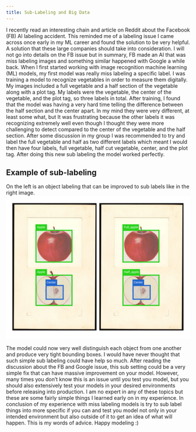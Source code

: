 ```yaml
---
title: Sub-Labeling and Big Data
---
```


I recently read an interesting chain and article on Reddit about the Facebook (FB) AI labeling accident. This reminded me of a labeling issue I came across once early in my ML career and found the solution to be very helpful. A solution that these large companies should take into consideration. I will not go into details on the FB issue but in summary, FB made an AI that was miss labeling images and something similar happened with Google a while back. When I first started working with image recognition machine learning (ML) models, my first model was really miss labeling a specific label. I was training a model to recognize vegetables in order to measure them digitally. My images included a full vegetable and a half section of the vegetable along with a plot tag. My labels were the vegetable, the center of the vegetable, and the plot tag, so three labels in total. After training, I found that the model was having a very hard time telling the difference between the half section and the center apart. In my mind they were very different, at least some what, but It was frustrating because the other labels it was recognizing extremely well even though I thought they were more challenging to detect compared to the center of the vegetable and the half section. After some discussion in my group I was recommended to try and label the full vegetable and half as two different labels which meant I would then have four labels, full vegetable, half cut vegetable, center, and the plot tag. After doing this new sub labeling the model worked perfectly. 

## Example of sub-labeling
On the left is an object labeling that can be improved to sub labels like in the right image.
<img src="/assets/img/Sub-Labeling_Example.jpg">

The model could now very well distinguish each object from one another and produce very tight bounding boxes. I would have never thought that such simple sub labeling could have help so much. After reading the discussion about the FB and Google issue, this sub setting could be a very simple fix that can have massive improvement on your model. However, many times you don’t know this is an issue until you test you model, but you should also extensively test your models in your desired environments before releasing into production. I am no expert in any of these topics but these are some fairly simple things I learned early on in my experience. In conclusion of my experience with miss labeling models is try to sub label things into more specific if you can and test you model not only in your intended environment but also outside of it to get an idea of what will happen. This is my words of advice. Happy modeling :)
